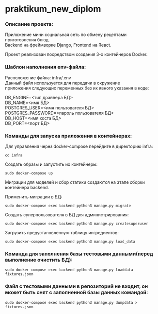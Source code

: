 # praktikum_new_diplom

### Описание проекта:

Приложение мини социальная сеть по обмену рецептами приготовления блюд.  
Backend на фреймворке Django, Frontend на React.

Проект реализован посредством создания 3-х контейнеров Docker.

### Шаблон наполнения env-файла:

Расположение файла: infra/.env  
Данный файл используется для передачи в окружение  
приложения следующих переменных без их явного указания в коде:

DB_ENGINE=<тип драйвера БД>  
DB_NAME=<имя БД>  
POSTGRES_USER=<имя пользователя БД>  
POSTGRES_PASSWORD=<пароль пользователя БД>  
DB_HOST=<имя хоста БД>  
DB_PORT=<порт БД>  


### Команды для запуска приложения в контейнерах:

Для управления через docker-compose перейдите в директорию infra:
```
cd infra
```

Создать образы и запустить их контейнеры:
```
sudo docker-compose up
```

Миграции для моделей и сбор статики создаются на этапе сборки контейнера backend.

Применить миграции в БД:
```
sudo docker-compose exec backend python3 manage.py migrate
```


Создать суперпользователя в БД для администрирования:
```
sudo docker-compose exec backend python3 manage.py createsuperuser
```

Загрузить предустановленную таблицу ингредиентов:
```
sudo docker-compose exec backend python3 manage.py load_data
```

### Команда для заполнения базы тестовыми данными(перед выполнение очистить БД):

```
sudo docker-compose exec backend python3 manage.py loaddata fixtures.json
```

### Файл с тестовыми данными в репозиторий не входит, он может быть снят с заполненной базы данных командой:
```
sudo docker-compose exec backend python3 manage.py dumpdata > fixtures.json
```
